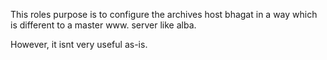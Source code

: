 This roles purpose is to configure the archives host bhagat in a way which is different to a master www. server like alba.

However, it isnt very useful as-is.